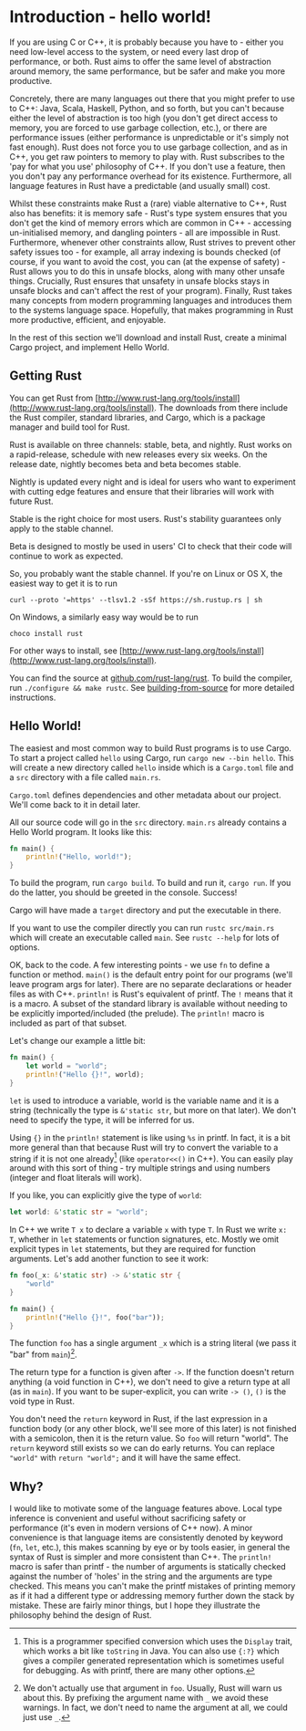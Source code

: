 # Introduction - hello world!

If you are using C or C++, it is probably because you have to - either you need
low-level access to the system, or need every last drop of performance, or both.
Rust aims to offer the same level of abstraction around memory, the same
performance, but be safer and make you more productive.

Concretely, there are many languages out there that you might prefer to use to
C++: Java, Scala, Haskell, Python, and so forth, but you can't because either
the level of abstraction is too high (you don't get direct access to memory,
you are forced to use garbage collection, etc.), or there are performance issues
(either performance is unpredictable or it's simply not fast enough). Rust does
not force you to use garbage collection, and as in C++, you get raw pointers to
memory to play with. Rust subscribes to the 'pay for what you use' philosophy of
C++. If you don't use a feature, then you don't pay any performance overhead for
its existence. Furthermore, all language features in Rust have a predictable (and
usually small) cost.

Whilst these constraints make Rust a (rare) viable alternative to C++, Rust also
has benefits: it is memory safe - Rust's type system ensures that you don't get
the kind of memory errors which are common in C++ - accessing un-initialised
memory, and dangling pointers - all are impossible in Rust. Furthermore,
whenever other constraints allow, Rust strives to prevent other safety issues
too - for example, all array indexing is bounds checked (of course, if you want
to avoid the cost, you can (at the expense of safety) - Rust allows you to do
this in unsafe blocks, along with many other unsafe things. Crucially, Rust
ensures that unsafety in unsafe blocks stays in unsafe blocks and can't affect
the rest of your program). Finally, Rust takes many concepts from modern
programming languages and introduces them to the systems language space.
Hopefully, that makes programming in Rust more productive, efficient, and
enjoyable.

In the rest of this section we'll download and install Rust, create a minimal
Cargo project, and implement Hello World.


## Getting Rust

You can get Rust from [http://www.rust-lang.org/tools/install](http://www.rust-lang.org/tools/install).
The downloads from there include the Rust compiler, standard libraries, and
Cargo, which is a package manager and build tool for Rust.

Rust is available on three channels: stable, beta, and nightly. Rust works on a
rapid-release, schedule with new releases every six weeks. On the release date,
nightly becomes beta and beta becomes stable.

Nightly is updated every night and is ideal for users who want to experiment with
cutting edge features and ensure that their libraries will work with future Rust.

Stable is the right choice for most users. Rust's stability guarantees only
apply to the stable channel.

Beta is designed to mostly be used in users' CI to check that their code will
continue to work as expected.

So, you probably want the stable channel. If you're on Linux or OS X, the
easiest way to get it is to run

```
curl --proto '=https' --tlsv1.2 -sSf https://sh.rustup.rs | sh
```

On Windows, a similarly easy way would be to run

```
choco install rust
```

For other ways to install, see [http://www.rust-lang.org/tools/install](http://www.rust-lang.org/tools/install).

You can find the source at [github.com/rust-lang/rust](https://github.com/rust-lang/rust).
To build the compiler, run `./configure && make rustc`. See
[building-from-source](https://github.com/rust-lang/rust#building-from-source)
for more detailed instructions.


## Hello World!

The easiest and most common way to build Rust programs is to use Cargo. To start
a project called `hello` using Cargo, run `cargo new --bin hello`. This will
create a new directory called `hello` inside which is a `Cargo.toml` file and
a `src` directory with a file called `main.rs`.

`Cargo.toml` defines dependencies and other metadata about our project. We'll
come back to it in detail later.

All our source code will go in the `src` directory. `main.rs` already contains
a Hello World program. It looks like this:

```rust
fn main() {
    println!("Hello, world!");
}
```

To build the program, run `cargo build`. To build and run it, `cargo run`. If
you do the latter, you should be greeted in the console. Success!

Cargo will have made a `target` directory and put the executable in there.

If you want to use the compiler directly you can run `rustc src/main.rs` which
will create an executable called `main`. See `rustc --help` for lots of
options.

OK, back to the code. A few interesting points - we use `fn` to define a
function or method. `main()` is the default entry point for our programs (we'll
leave program args for later). There are no separate declarations or header
files as with C++. `println!` is Rust's equivalent of printf. The `!` means that
it is a macro. A subset of the standard library is available without needing to
be explicitly imported/included (the prelude). The `println!` macro is included
as part of that subset.

Let's change our example a little bit:

```rust
fn main() {
    let world = "world";
    println!("Hello {}!", world);
}
```

`let` is used to introduce a variable, world is the variable name and it is a
string (technically the type is `&'static str`, but more on that later). We
don't need to specify the type, it will be inferred for us.

Using `{}` in the `println!` statement is like using `%s` in printf. In fact, it
is a bit more general than that because Rust will try to convert the variable to
a string if it is not one already[^1] (like `operator<<()` in C++).
You can easily play around with this sort of thing - try multiple strings and
using numbers (integer and float literals will work).

If you like, you can explicitly give the type of `world`:

```rust
let world: &'static str = "world";
```

In C++ we write `T x` to declare a variable `x` with type `T`. In Rust we write
`x: T`, whether in `let` statements or function signatures, etc. Mostly we omit
explicit types in `let` statements, but they are required for function
arguments. Let's add another function to see it work:

```rust
fn foo(_x: &'static str) -> &'static str {
    "world"
}

fn main() {
    println!("Hello {}!", foo("bar"));
}
```

The function `foo` has a single argument `_x` which is a string literal (we pass
it "bar" from `main`)[^2].

The return type for a function is given after `->`. If the function doesn't
return anything (a void function in C++), we don't need to give a return type at
all (as in `main`). If you want to be super-explicit, you can write `-> ()`,
`()` is the void type in Rust.

You don't need the `return` keyword in Rust, if the last expression in a
function body (or any other block, we'll see more of this later) is not finished
with a semicolon, then it is the return value. So `foo` will return
"world". The `return` keyword still exists so we can do early returns. You can
replace `"world"` with `return "world";` and it will have the same effect.


## Why?

I would like to motivate some of the language features above. Local type
inference is convenient and useful without sacrificing safety or performance
(it's even in modern versions of C++ now). A minor convenience is that language
items are consistently denoted by keyword (`fn`, `let`, etc.), this makes
scanning by eye or by tools easier, in general the syntax of Rust is simpler and
more consistent than C++. The `println!` macro is safer than printf - the number
of arguments is statically checked against the number of 'holes' in the string
and the arguments are type checked. This means you can't make the printf
mistakes of printing memory as if it had a different type or addressing memory
further down the stack by mistake. These are fairly minor things, but I hope
they illustrate the philosophy behind the design of Rust.


[^1]: This is a programmer specified conversion which uses the `Display` trait, which
works a bit like `toString` in Java. You can also use `{:?}` which gives a
compiler generated representation which is sometimes useful for debugging. As
with printf, there are many other options.

[^2]: We don't actually use that argument in `foo`. Usually,
Rust will warn us about this. By prefixing the argument name with `_` we avoid
these warnings. In fact, we don't need to name the argument at all, we could
just use `_`.
